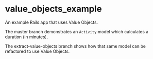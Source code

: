 value_objects_example
=====================

An example Rails app that uses Value Objects.

The master branch demonstrates an `Activity` model which calculates a duration (in minutes).

The extract-value-objects branch shows how that same model can be refactored to use Value Objects.
